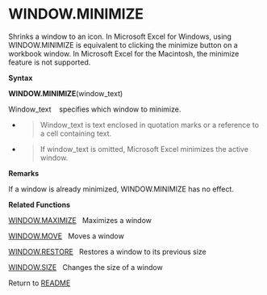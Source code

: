 # WINDOW.MINIMIZE

Shrinks a window to an icon. In Microsoft Excel for Windows, using
WINDOW.MINIMIZE is equivalent to clicking the minimize button on a
workbook window. In Microsoft Excel for the Macintosh, the minimize
feature is not supported.

**Syntax**

**WINDOW.MINIMIZE**(window\_text)

Window\_text&nbsp;&nbsp;&nbsp;&nbsp;specifies which window to minimize.

  - > Window\_text is text enclosed in quotation marks or a reference to
    > a cell containing text.

  - > If window\_text is omitted, Microsoft Excel minimizes the active
    > window.


**Remarks**

If a window is already minimized, WINDOW.MINIMIZE has no effect.

**Related Functions**

[WINDOW.MAXIMIZE](WINDOW.MAXIMIZE.md)&nbsp;&nbsp;&nbsp;Maximizes a window

[WINDOW.MOVE](WINDOW.MOVE.md)&nbsp;&nbsp;&nbsp;Moves a window

[WINDOW.RESTORE](WINDOW.RESTORE.md)&nbsp;&nbsp;&nbsp;Restores a window to its previous size

[WINDOW.SIZE](WINDOW.SIZE.md)&nbsp;&nbsp;&nbsp;Changes the size of a window



Return to [README](README.md#W)

